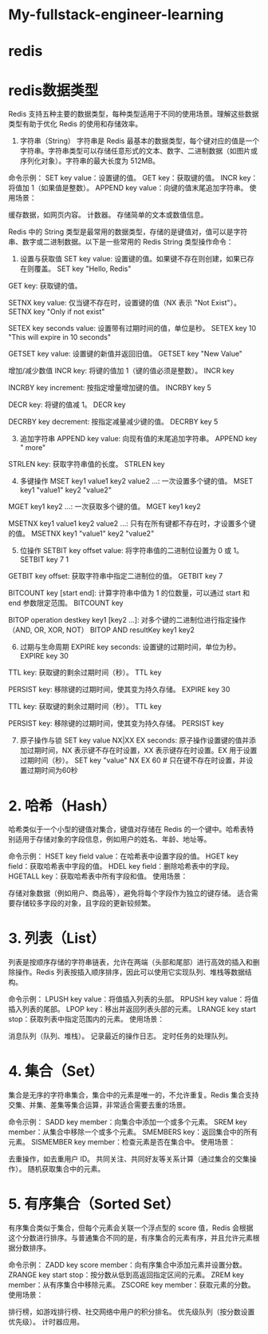 # My-fullstack-engineer-learning
# redis

# redis数据类型


Redis 支持五种主要的数据类型，每种类型适用于不同的使用场景。理解这些数据类型有助于优化 Redis 的使用和存储效率。

1. 字符串（String）
字符串是 Redis 最基本的数据类型，每个键对应的值是一个字符串。字符串类型可以存储任意形式的文本、数字、二进制数据（如图片或序列化对象）。字符串的最大长度为 512MB。

命令示例：
SET key value：设置键的值。
GET key：获取键的值。
INCR key：将值加 1（如果值是整数）。
APPEND key value：向键的值末尾追加字符串。
使用场景：

缓存数据，如网页内容。
计数器。
存储简单的文本或数值信息。


Redis 中的 String 类型是最常用的数据类型，存储的是键值对，值可以是字符串、数字或二进制数据。以下是一些常用的 Redis String 类型操作命令：

1. 设置与获取值
SET key value: 设置键的值。如果键不存在则创建，如果已存在则覆盖。
SET key "Hello, Redis"


GET key: 获取键的值。

SETNX key value: 仅当键不存在时，设置键的值（NX 表示 "Not Exist"）。
SETNX key "Only if not exist"

SETEX key seconds value: 设置带有过期时间的值，单位是秒。
SETEX key 10 "This will expire in 10 seconds"

GETSET key value: 设置键的新值并返回旧值。
GETSET key "New Value"

增加/减少数值
INCR key: 将键的值加 1（键的值必须是整数）。
INCR key

INCRBY key increment: 按指定增量增加键的值。
INCRBY key 5

DECR key: 将键的值减 1。
DECR key

DECRBY key decrement: 按指定减量减少键的值。
DECRBY key 5

3. 追加字符串
APPEND key value: 向现有值的末尾追加字符串。
APPEND key " more"

STRLEN key: 获取字符串值的长度。
STRLEN key

4. 多键操作
MSET key1 value1 key2 value2 ...: 一次设置多个键的值。
MSET key1 "value1" key2 "value2"

MGET key1 key2 ...: 一次获取多个键的值。
MGET key1 key2

MSETNX key1 value1 key2 value2 ...: 只有在所有键都不存在时，才设置多个键的值。
MSETNX key1 "value1" key2 "value2"


5. 位操作
SETBIT key offset value: 将字符串值的二进制位设置为 0 或 1。
SETBIT key 7 1


GETBIT key offset: 获取字符串中指定二进制位的值。
GETBIT key 7


BITCOUNT key [start end]: 计算字符串中值为 1 的位数量，可以通过 start 和 end 参数限定范围。
BITCOUNT key



BITOP operation destkey key1 [key2 ...]: 对多个键的二进制位进行指定操作（AND, OR, XOR, NOT）
BITOP AND resultKey key1 key2

6. 过期与生命周期
EXPIRE key seconds: 设置键的过期时间，单位为秒。
EXPIRE key 30

TTL key: 获取键的剩余过期时间（秒）。
TTL key

PERSIST key: 移除键的过期时间，使其变为持久存储。
EXPIRE key 30

TTL key: 获取键的剩余过期时间（秒）。
TTL key

PERSIST key: 移除键的过期时间，使其变为持久存储。
PERSIST key

7. 原子操作与锁
SET key value NX|XX EX seconds: 原子操作设置键的值并添加过期时间，NX 表示键不存在时设置，XX 表示键存在时设置。EX 用于设置过期时间（秒）。
SET key "value" NX EX 60  # 只在键不存在时设置，并设置过期时间为60秒




# 2. 哈希（Hash）
哈希类似于一个小型的键值对集合，键值对存储在 Redis 的一个键中。哈希表特别适用于存储对象的字段信息，例如用户的姓名、年龄、地址等。

命令示例：
HSET key field value：在哈希表中设置字段的值。
HGET key field：获取哈希表中字段的值。
HDEL key field：删除哈希表中的字段。
HGETALL key：获取哈希表中所有字段和值。
使用场景：

存储对象数据（例如用户、商品等），避免将每个字段作为独立的键存储。
适合需要存储较多字段的对象，且字段的更新较频繁。



# 3. 列表（List）
列表是按顺序存储的字符串链表，允许在两端（头部和尾部）进行高效的插入和删除操作。Redis 列表按插入顺序排序，因此可以使用它实现队列、堆栈等数据结构。

命令示例：
LPUSH key value：将值插入列表的头部。
RPUSH key value：将值插入列表的尾部。
LPOP key：移出并返回列表头部的元素。
LRANGE key start stop：获取列表中指定范围内的元素。
使用场景：

消息队列（队列、堆栈）。
记录最近的操作日志。
定时任务的处理队列。





# 4. 集合（Set）
集合是无序的字符串集合，集合中的元素是唯一的，不允许重复。Redis 集合支持交集、并集、差集等集合运算，非常适合需要去重的场景。

命令示例：
SADD key member：向集合中添加一个或多个元素。
SREM key member：从集合中移除一个或多个元素。
SMEMBERS key：返回集合中的所有元素。
SISMEMBER key member：检查元素是否在集合中。
使用场景：

去重操作，如去重用户 ID。
共同关注、共同好友等关系计算（通过集合的交集操作）。
随机获取集合中的元素。


# 5. 有序集合（Sorted Set）
有序集合类似于集合，但每个元素会关联一个浮点型的 score 值，Redis 会根据这个分数进行排序。与普通集合不同的是，有序集合的元素有序，并且允许元素根据分数排序。

命令示例：
ZADD key score member：向有序集合中添加元素并设置分数。
ZRANGE key start stop：按分数从低到高返回指定区间的元素。
ZREM key member：从有序集合中移除元素。
ZSCORE key member：获取元素的分数。
使用场景：

排行榜，如游戏排行榜、社交网络中用户的积分排名。
优先级队列（按分数设置优先级）。
计时器应用。



